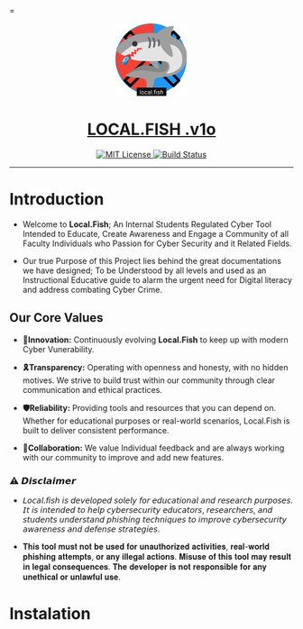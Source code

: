 =<p align="center">
  <a href="https://github.com/Mickekofi/local.fish/404.md">
    <img src="https://github.com/Mickekofi/local.fish/blob/master/flogo.png" width="130">
  </a>
  <a href = "https://github.com/Mickekofi/local.fish/404.md">
  <h1 align="center"><strong>LOCAL.FISH .v1o</strong></h1>
  </a>
  <p align="center">
    <a href="https://chat.whatsapp.com/Et2oy7QEwHVGzcYkIAimYO">
      <img src="https://img.shields.io/badge/Join-Community-blue.svg" alt="MIT License">
    </a>
    <a href="https://wa.me/233505994829?text=*pigtune_From_Github_User_💬Message_:*%20">
      <img src="https://img.shields.io/badge/Contact-Engineers-red.svg" alt="Build Status">
    </a>
  </p>
</p>

---

# Introduction

- Welcome to **Local.Fish**; An Internal Students Regulated Cyber Tool Intended to Educate, Create Awareness and Engage a Community of all Faculty Individuals who Passion for Cyber Security and it Related Fields. 

- Our true Purpose of this Project lies behind the great documentations we have designed; To be Understood by all levels and used as an Instructional Educative guide to alarm the urgent need for Digital literacy and address combating Cyber Crime.

## Our Core Values

- **🌟Innovation:** Continuously evolving **Local.Fish** to keep up with modern Cyber Vunerability.

- **🎗️Transparency:** Operating with openness and honesty, with no hidden motives. We strive to build trust within our community through clear communication and ethical practices.

- **🛡️Reliability:** Providing tools and resources that you can depend on. Whether for educational purposes or real-world scenarios, Local.Fish is built to deliver consistent performance.

- **🤝Collaboration:** We value Individual feedback and are always working with our community to improve and add new features.
 

### ⚠️ 𝘿𝙞𝙨𝙘𝙡𝙖𝙞𝙢𝙚𝙧

- 𝘓𝘰𝘤𝘢𝘭.𝘧𝘪𝘴𝘩 𝘪𝘴 𝘥𝘦𝘷𝘦𝘭𝘰𝘱𝘦𝘥 𝘴𝘰𝘭𝘦𝘭𝘺 𝘧𝘰𝘳 𝘦𝘥𝘶𝘤𝘢𝘵𝘪𝘰𝘯𝘢𝘭 𝘢𝘯𝘥 𝘳𝘦𝘴𝘦𝘢𝘳𝘤𝘩 𝘱𝘶𝘳𝘱𝘰𝘴𝘦𝘴. 𝘐𝘵 𝘪𝘴 𝘪𝘯𝘵𝘦𝘯𝘥𝘦𝘥 𝘵𝘰 𝘩𝘦𝘭𝘱 𝘤𝘺𝘣𝘦𝘳𝘴𝘦𝘤𝘶𝘳𝘪𝘵𝘺 𝘦𝘥𝘶𝘤𝘢𝘵𝘰𝘳𝘴, 𝘳𝘦𝘴𝘦𝘢𝘳𝘤𝘩𝘦𝘳𝘴, 𝘢𝘯𝘥 𝘴𝘵𝘶𝘥𝘦𝘯𝘵𝘴 𝘶𝘯𝘥𝘦𝘳𝘴𝘵𝘢𝘯𝘥 𝘱𝘩𝘪𝘴𝘩𝘪𝘯𝘨 𝘵𝘦𝘤𝘩𝘯𝘪𝘲𝘶𝘦𝘴 𝘵𝘰 𝘪𝘮𝘱𝘳𝘰𝘷𝘦 𝘤𝘺𝘣𝘦𝘳𝘴𝘦𝘤𝘶𝘳𝘪𝘵𝘺 𝘢𝘸𝘢𝘳𝘦𝘯𝘦𝘴𝘴 𝘢𝘯𝘥 𝘥𝘦𝘧𝘦𝘯𝘴𝘦 𝘴𝘵𝘳𝘢𝘵𝘦𝘨𝘪𝘦𝘴.

- 𝐓𝐡𝐢𝐬 𝐭𝐨𝐨𝐥 𝐦𝐮𝐬𝐭 𝐧𝐨𝐭 𝐛𝐞 𝐮𝐬𝐞𝐝 𝐟𝐨𝐫 𝐮𝐧𝐚𝐮𝐭𝐡𝐨𝐫𝐢𝐳𝐞𝐝 𝐚𝐜𝐭𝐢𝐯𝐢𝐭𝐢𝐞𝐬, 𝐫𝐞𝐚𝐥-𝐰𝐨𝐫𝐥𝐝 𝐩𝐡𝐢𝐬𝐡𝐢𝐧𝐠 𝐚𝐭𝐭𝐞𝐦𝐩𝐭𝐬, 𝐨𝐫 𝐚𝐧𝐲 𝐢𝐥𝐥𝐞𝐠𝐚𝐥 𝐚𝐜𝐭𝐢𝐨𝐧𝐬. 𝐌𝐢𝐬𝐮𝐬𝐞 𝐨𝐟 𝐭𝐡𝐢𝐬 𝐭𝐨𝐨𝐥 𝐦𝐚𝐲 𝐫𝐞𝐬𝐮𝐥𝐭 𝐢𝐧 𝐥𝐞𝐠𝐚𝐥 𝐜𝐨𝐧𝐬𝐞𝐪𝐮𝐞𝐧𝐜𝐞𝐬. 𝐓𝐡𝐞 𝐝𝐞𝐯𝐞𝐥𝐨𝐩𝐞𝐫 𝐢𝐬 𝐧𝐨𝐭 𝐫𝐞𝐬𝐩𝐨𝐧𝐬𝐢𝐛𝐥𝐞 𝐟𝐨𝐫 𝐚𝐧𝐲 𝐮𝐧𝐞𝐭𝐡𝐢𝐜𝐚𝐥 𝐨𝐫 𝐮𝐧𝐥𝐚𝐰𝐟𝐮𝐥 𝐮𝐬𝐞.

# Instalation

